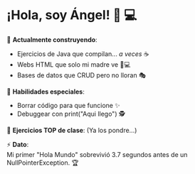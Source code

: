 
# ¡Hola, soy Ángel! 👀 💻  

🔨 **Actualmente construyendo**:  
- Ejercicios de Java que compilan... *a veces* ☕  
- Webs HTML que solo mi madre ve 👩💻  
- Bases de datos que CRUD pero no lloran 🎭  

🐛 **Habilidades especiales**:  
- Borrar código para que funcione ✨  
- Debuggear con print("Aqui llego") 🕵️  

📂 **Ejercicios TOP de clase**: (Ya los pondre...)

⚡ **Dato**:  
Mi primer "Hola Mundo" sobrevivió 3.7 segundos antes de un NullPointerException. 🏆  

